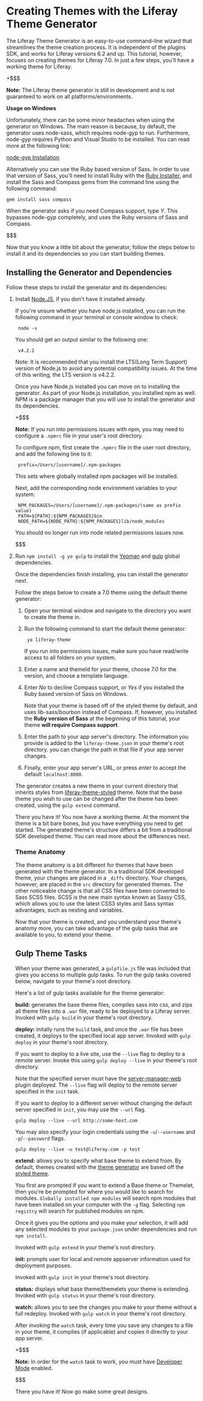 # Creating Themes with the Liferay Theme Generator

The Liferay Theme Generator is an easy-to-use command-line wizard that
streamlines the theme creation process. It is independent of the plugins SDK, 
and works for Liferay versions 6.2 and up. This tutorial, however, focuses 
on creating themes for Liferay 7.0. In just a few steps, you'll have a
working theme for Liferay.

+$$$

**Note:** The Liferay theme generator is still in development and is not 
guaranteed to work on all platforms/environments.

**Usage on Windows**

Unfortunately, there can be some minor headaches when using the generator on
Windows. The main reason is because, by default, the generator uses node-sass,
which requires node-gyp to run. Furthermore, node-gyp requires Python and Visual
Studio to be installed. You can read more at the following link:

[node-gyp Installation](https://github.com/nodejs/node-gyp#installation)

<!-- The *Visual Studio Setup* link is for setting up VS 2010. The instructions
for installing node-gyp appear to require either VS 2013 or VS 2015. Should we
update the VS setup instruction to be compatible with what is required for
node-gyp? -Cody -->

Alternatively you can use the Ruby based version of Sass. In order to use that 
version of Sass, you'll need to install Ruby with the [Ruby Installer](http://rubyinstaller.org/), 
and install the Sass and Compass gems from the command line using the following 
command: 

    gem install sass compass

When the generator asks if you need Compass support, type *Y*. This bypasses
node-gyp completely, and uses the Ruby versions of Sass and Compass.

$$$

Now that you know a little bit about the generator, follow the steps below to
install it and its dependencies so you can start building themes.

## Installing the Generator and Dependencies

Follow these steps to install the generator and its dependencies:

1. Install [Node.JS](http://nodejs.org/), if you don't have it installed
   already.

    If you're unsure whether you have node.js installed, you can run the
    following command in your terminal or console window to check:

        node -v

    You should get an output similar to the following one:

        v4.2.2

    Note: It is recommended that you install the LTS(Long Term Support) version
    of Node.js to avoid any potential compatibility issues. At the time of this 
    writing, the LTS version is v4.2.2.

    Once you have Node.js installed you can move on to installing the generator.
    As part of your Node.js installation, you installed npm as well. NPM is a
    package manager that you will use to install the generator and its
    dependencies.
    
    +$$$

    **Note:** If you run into permissions issues with npm, you may need to
    configure a `.npmrc` file in your user's root directory.
    
    To configure npm, first create the `.npmrc` file in the user root directory, 
    and add the following line to it:
    
        prefix=/Users/[username]/.npm-packages
        
    This sets where globally installed npm packages will be installed.
    
    Next, add the corresponding node environment variables to your system:
    
        NPM_PACKAGES=/Users/[username]/.npm-packages/(same as prefix value)
        PATH=${PATH}:${NPM_PACKAGES}bin
        NODE_PATH=${NODE_PATH}:${NPM_PACKAGES}lib/node_modules
        
    You should no longer run into node related permissions issues now.
    
    $$$

2. Run `npm install -g yo gulp` to install the [Yeoman](http://yeoman.io/) 
   and [gulp](https://www.npmjs.com/package/gulp) global dependencies. 
   
    Once the dependencies finish installing, you can install the generator 
    next.

    <!--├── UNMET PEER DEPENDENCY gulp@>=3.5.0
└── UNMET PEER DEPENDENCY yo@>=1.0.0

npm WARN generator-liferay-theme@7.0.20 requires a peer of gulp@>=3.5.0 but none was installed.
npm WARN generator-liferay-theme@7.0.20 requires a peer of yo@>=1.0.0 but none was installed.-->

3. Still inside the terminal, run the following command to install 
   the generator:
   
        npm install -g generator-liferay-theme

Now that the generator and dependencies are installed, you can learn how to use
the generator next.

## Running the Theme Generator

<!--
When you installed the Liferay Theme Generator, you also installed two
sub-generators with it: a themelet creator, and a theme importer. For the
purposes of this tutorial, the focus will be on the default theme generator. 
To learn how to use the generator to create themelets and import themes, you 
can read the Extending your Theme Using Themelets tutorial and the Importing and 
Upgrading Themes tutorials.

Need to add back once the tutorials are live-->

Follow the steps below to create a 7.0 theme using the default theme generator:

1. Open your terminal window and navigate to the directory you want to create 
   the theme in.

2. Run the following command to start the default theme generator:

        yo liferay-theme
        
    If you run into permissions issues, make sure you have read/write access to
    all folders on your system.  

3. Enter a name and themeId for your theme, choose *7.0* for the version, and 
   choose a template language.
   
4. Enter *No* to decline Compass support, or *Yes* if you installed the Ruby 
   based version of Sass on Windows.

    Note that your theme is based off of the styled theme by default, and uses 
    lib-sass/bourbon instead of Compass. If, however, you installed the **Ruby
    version of Sass** at the beginning of this tutorial, your theme **will 
    require Compass support**.
    
5. Enter the path to your app server's directory. The information you
   provide is added to the `liferay-theme.json` in your theme's root directory.
   you can change the path in that file if your app server changes.
   
6. Finally, enter your app server's URL, or press *enter* to accept the default
   `localhost:8080`.

The generator creates a new theme in your current directory that inherits 
styles from [liferay-theme-styled](https://www.npmjs.com/package/liferay-theme-styled) 
theme. Note that the base theme you wish to use can be changed after the theme
has been created, using the `gulp extend` command.

There you have it! You now have a working theme. At the moment the theme is a 
bit bare bones, but you have everything you need to get started. The generated 
theme's structure differs a bit from a traditional SDK developed theme. You 
can read more about the differences next.

### Theme Anatomy

The theme anatomy is a bit different for themes that have been generated with 
the theme generator. In a traditional SDK developed theme, your changes are 
placed in a `_diffs` directory. Your changes, however, are placed in the `src` 
directory for generated themes. The other noticeable change is that all CSS 
files have been converted to Sass SCSS files. SCSS is the new main syntax known 
as Sassy CSS, which allows you to use the latest CSS3 styles and Sass syntax 
advantages, such as nesting and variables.

Now that your theme is created, and you understand your theme's anatomy more, 
you can take advantage of the gulp tasks that are available to you, to extend
your theme.

## Gulp Theme Tasks

When your theme was generated, a `gulpfile.js` file was included that gives you
access to multiple gulp tasks. To run the gulp tasks covered below, navigate to 
your theme's root directory.

Here's a list of gulp tasks available for the theme generator:

**build:** generates the base theme files, compiles sass into css, and zips all 
theme files into a `.war` file, ready to be deployed to a Liferay server. 
Invoked with `gulp build` in your theme's root directory.

**deploy:** initally runs the `build` task, and once the `.war` file has been
created, it deploys to the specified local app server. Invoked with 
`gulp deploy` in your theme's root directory.

If you want to deploy to a live site, use the `--live` flag to deploy to a
remote server. Invoke this using `gulp deploy --live` in your theme's root 
directory.

Note that the specified server must have the [server-manager-web](https://github.com/liferay/liferay-plugins/tree/master/webs/server-manager-web) 
plugin deployed. The `--live` flag will deploy to the remote server specified in 
the `init` task.

If you want to deploy to a different server without changing the default server 
specified in `init`, you may use the `--url` flag.

`gulp deploy --live --url http://some-host.com`

You may also specify your login credentials using the `-u`/`--username` and 
`-p`/`--password` flags.

`gulp deploy --live -u test@liferay.com -p test`

**extend:** allows you to specify what base theme to extend from. By default,
themes created with the [theme generator](https://github.com/liferay/generator-liferay-theme) 
are based off the [styled theme](https://www.npmjs.com/package/liferay-theme-styled).

You first are prompted if you want to extend a Base theme or Themelet, then
you're be prompted for where you would like to search for modules. `Globally
installed npm modules` will search npm modules that have been installed on your
computer with the `-g` flag. Selecting `npm registry` will search for published
modules on npm.

Once it gives you the options and you make your selection, it will add any
selected modules to your `package.json` under dependencies and run `npm
install`.

Invoked with `gulp extend` in your theme's root directory.

**init:** prompts user for local and remote appserver information used for
deployment purposes.

Invoked with `gulp init` in your theme's root directory.

**status:** displays what base theme/themelets your theme is extending. Invoked
with `gulp status` in your theme's root directory.

**watch:** allows you to see the changes you make to your theme without a 
full redeploy. Invoked with `gulp watch` in your theme's root directory.

After invoking the `watch` task, every time you save any changes to a file in
your theme, it compiles (if applicable) and copies it directly to your app
server.

+$$$

**Note:** In order for the `watch` task to work, you must have [Developer Mode](/develop/tutorials/-/knowledge_base/6-2/using-developer-mode-with-themes) 
enabled.
<!--Update link to 7.0 URL once it's updated-->
$$$

There you have it! Now go make some great designs.

<!--Readd links once tutorials are submitted
## Related Topics

[Extending Your Theme with Themelets](/develop/tutorials/-/knowledge_base/7-0/extending-your-theme-with-themelets)
 
[Importing and Upgrading Themes with the Theme Generator](/develop/tutorials/-/knowledge_base/7-0/importing-and-upgrading-themes-with-the-generator)
-->
